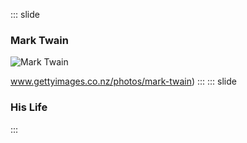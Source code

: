 ::: slide
### Mark Twain

![Mark Twain](http://https://upload.wikimedia.org/wikipedia/commons/2/2d/Mark_Twain_by_Abdullah_Fr%C3%A8res%2C_1867.jpg)

www.gettyimages.co.nz/photos/mark-twain)
:::
::: slide
### His Life
:::
